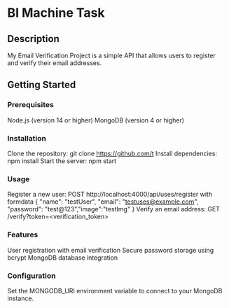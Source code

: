 # BI Machine Task
## Description
My Email Verification Project is a simple API that allows users to register and verify their email addresses.
## Getting Started
### Prerequisites

Node.js (version 14 or higher)
MongoDB (version 4 or higher)

### Installation
Clone the repository: git clone https://github.com/t
Install dependencies: npm install
Start the server: npm start

### Usage

Register a new user: POST http://localhost:4000/api/uses/register with formdata { "name": "testUser", "email": "testuses@example.com", "password": "test@123","image":"testImg" }
Verify an email address: GET /verify?token=<verification_token>

### Features
User registration with email verification
Secure password storage using bcrypt
MongoDB database integration

### Configuration
Set the MONGODB_URI environment variable to connect to your MongoDB instance.
